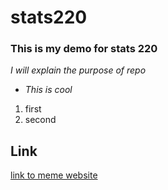 # stats220
### This is my demo for stats 220
_I will explain the purpose of repo_
* _This is cool_

1. first
2. second

## Link
[link to meme website](https://www.google.com/url?sa=i&url=https%3A%2F%2Fknowyourmeme.com%2Fmemes%2Fhuh-cat&psig=AOvVaw3xciAmUvS9KfFZppYFcZH7&ust=1710330860304000&source=images&cd=vfe&opi=89978449&ved=0CBUQjhxqFwoTCPCLiZDV7oQDFQAAAAAdAAAAABAD)

